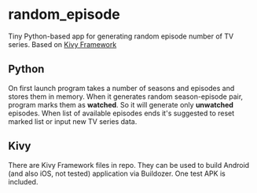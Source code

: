 # random_episode
Tiny Python-based app for generating random episode number of TV series. Based on [Kivy Framework](https://github.com/kivy/kivy)

## Python
On first launch program takes a number of seasons and episodes and stores them in memory.
When it generates random season-episode pair, program marks them as **watched**. So it will generate only **unwatched** episodes.
When list of available episodes ends it's suggested to reset marked list or input new TV series data.

## Kivy
There are Kivy Framework files in repo. They can be used to build Android (and also iOS, not tested) application via Buildozer.
One test APK is included.
